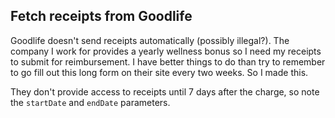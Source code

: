 ## Fetch receipts from Goodlife

Goodlife doesn't send receipts automatically (possibly illegal?). The company I work for provides a yearly wellness bonus so I need my receipts to submit for reimbursement. I have better things to do than try to remember to go fill out this long form on their site every two weeks. So I made this.

They don't provide access to receipts until 7 days after the charge, so note the `startDate` and `endDate` parameters.